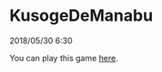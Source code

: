# KusogeDeManabu
2018/05/30 6:30

You can play this game [here](https://tanaken-basis.github.io/KusogeDeManabu/).
